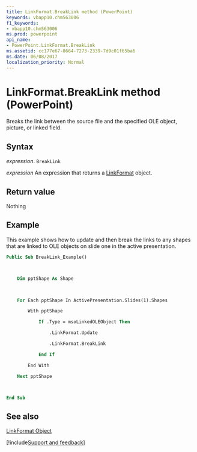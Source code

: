 ```yaml
---
title: LinkFormat.BreakLink method (PowerPoint)
keywords: vbapp10.chm563006
f1_keywords:
- vbapp10.chm563006
ms.prod: powerpoint
api_name:
- PowerPoint.LinkFormat.BreakLink
ms.assetid: cc177e67-8664-7273-2339-7d9c01f65ba6
ms.date: 06/08/2017
localization_priority: Normal
---
```



# LinkFormat.BreakLink method (PowerPoint)

Breaks the link between the source file and the specified OLE object, picture, or linked field.


## Syntax

_expression_. `BreakLink`

 _expression_ An expression that returns a [LinkFormat](PowerPoint.LinkFormat.md) object.


## Return value

Nothing


## Example

This example shows how to update and then break the links to any shapes that are linked to OLE objects on slide one in the active presentation.


```vb
Public Sub BreakLink_Example()



    Dim pptShape As Shape

    

    For Each pptShape In ActivePresentation.Slides(1).Shapes

        With pptShape

            If .Type = msoLinkedOLEObject Then

                .LinkFormat.Update

                .LinkFormat.BreakLink

            End If

        End With

    Next pptShape



End Sub
```


## See also


[LinkFormat Object](PowerPoint.LinkFormat.md)

[!include[Support and feedback](~/includes/feedback-boilerplate.md)]